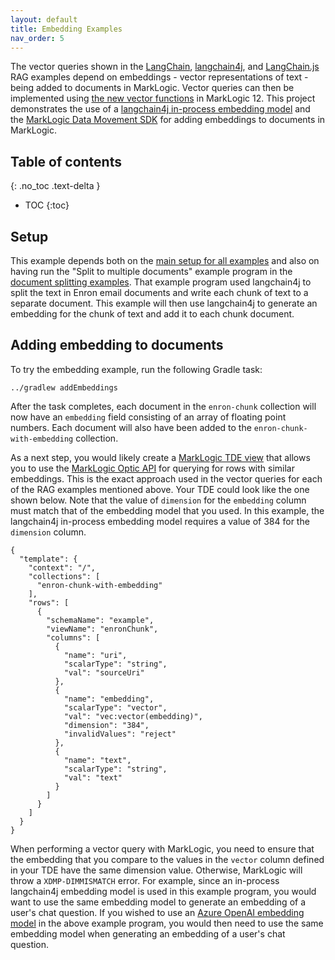 ```yaml
---
layout: default
title: Embedding Examples
nav_order: 5
---
```


The vector queries shown in the [LangChain](rag-examples/rag-python.md),
[langchain4j](rag-examples/rag-java.md), and [LangChain.js](rag-examples/rag-javascript.md) RAG examples
depend on embeddings - vector representations of text - being added to documents in MarkLogic. Vector queries can
then be implemented using [the new vector functions](https://docs.marklogic.com/12.0/js/vec) in MarkLogic 12.
This project demonstrates the use of a
[langchain4j in-process embedding model](https://docs.langchain4j.dev/integrations/embedding-models/in-process) and
the [MarkLogic Data Movement SDK](https://docs.marklogic.com/guide/java/data-movement) for adding embeddings to
documents in MarkLogic.

## Table of contents
{: .no_toc .text-delta }

- TOC
{:toc}

## Setup

This example depends both on the [main setup for all examples](setup.md) and also on having run the
"Split to multiple documents" example program in the
[document splitting examples](splitting.md). That example program used langchain4j to split
the text in Enron email documents and write each chunk of text to a separate document. This example will then use
langchain4j to generate an embedding for the chunk of text and add it to each chunk document.

## Adding embedding to documents

To try the embedding example, run the following Gradle task:

    ../gradlew addEmbeddings

After the task completes, each document in the `enron-chunk` collection will now have an `embedding` field
consisting of an array of floating point numbers. Each document will also have been added to the
`enron-chunk-with-embedding` collection.

As a next step, you would likely create a [MarkLogic TDE view](https://docs.marklogic.com/guide/app-dev/TDE) that
allows you to use the [MarkLogic Optic API](https://docs.marklogic.com/guide/app-dev/OpticAPI) for querying for rows
with similar embeddings. This is the exact approach used in the vector queries for each of the RAG examples mentioned
above. Your TDE could look like the one shown below. Note that the value of `dimension` for the `embedding` column
must match that of the embedding model that you used. In this example, the langchain4j in-process embedding model
requires a value of 384 for the `dimension` column.

```
{
  "template": {
    "context": "/",
    "collections": [
      "enron-chunk-with-embedding"
    ],
    "rows": [
      {
        "schemaName": "example",
        "viewName": "enronChunk",
        "columns": [
          {
            "name": "uri",
            "scalarType": "string",
            "val": "sourceUri"
          },
          {
            "name": "embedding",
            "scalarType": "vector",
            "val": "vec:vector(embedding)",
            "dimension": "384",
            "invalidValues": "reject"
          },
          {
            "name": "text",
            "scalarType": "string",
            "val": "text"
          }
        ]
      }
    ]
  }
}
```

When performing a vector query with MarkLogic, you need to ensure that the embedding that you compare to the values
in the `vector` column defined in your TDE have the same dimension value. Otherwise, MarkLogic will throw a
`XDMP-DIMMISMATCH` error. For example, since an in-process langchain4j embedding model is used in this example program,
you would want to use the same embedding model to generate an embedding of a user's chat question. If you wished to
use an [Azure OpenAI embedding model](https://docs.langchain4j.dev/integrations/embedding-models/azure-open-ai)
in the above example program, you would then need to use the same embedding model when generating an embedding of a
user's chat question.
